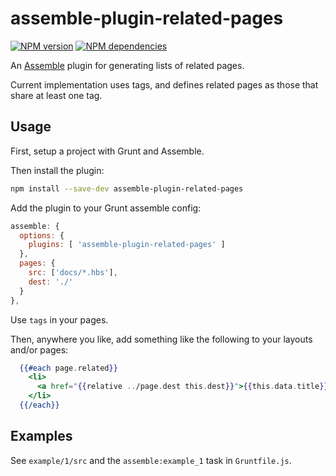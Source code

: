 # assemble-plugin-related-pages

[![NPM version](https://badge.fury.io/js/assemble-plugin-related-pages.png)](http://badge.fury.io/js/assemble-plugin-related-pages)
[![NPM dependencies](https://david-dm.org/adjohnson916/assemble-plugin-related-pages.png)](https://david-dm.org/adjohnson916/assemble-plugin-related-pages)

An [Assemble](http://assemble.io) plugin for generating lists of related pages. 

Current implementation uses tags, and defines related pages as those that share at least one tag.

## Usage

First, setup a project with Grunt and Assemble.

Then install the plugin: 

```sh
npm install --save-dev assemble-plugin-related-pages
```

Add the plugin to your Grunt assemble config:

```js
assemble: {
  options: {
    plugins: [ 'assemble-plugin-related-pages' ]
  },
  pages: {
    src: ['docs/*.hbs'],
    dest: './'
  }
},
```

Use `tags` in your pages.

Then, anywhere you like, add something like the following to your layouts and/or pages:

```handlebars
  {{#each page.related}}
    <li>
      <a href="{{relative ../page.dest this.dest}}">{{this.data.title}}</a>
    </li>
  {{/each}}
```

## Examples

See `example/1/src` and the `assemble:example_1` task in `Gruntfile.js`.
